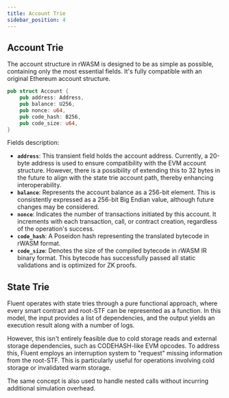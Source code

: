 ```yaml
---
title: Account Trie
sidebar_position: 4
---
```

Account Trie
---

The account structure in rWASM is designed to be as simple as possible, containing only the most essential fields.
It's fully compatible with an original Ethereum account structure.

```rust
pub struct Account {
    pub address: Address,
    pub balance: U256,
    pub nonce: u64,
    pub code_hash: B256,
    pub code_size: u64,
}
```

Fields description:

- **`address`**: This transient field holds the account address. Currently, a 20-byte address is used to ensure compatibility with the EVM account structure. However, there is a possibility of extending this to 32 bytes in the future to align with the state trie account path, thereby enhancing interoperability.
- **`balance`**: Represents the account balance as a 256-bit element. This is consistently expressed as a 256-bit Big Endian value, although future changes may be considered.
- **`nonce`**: Indicates the number of transactions initiated by this account. It increments with each transaction, call, or contract creation, regardless of the operation's success.
- **`code_hash`**: A Poseidon hash representing the translated bytecode in rWASM format.
- **`code_size`**: Denotes the size of the compiled bytecode in rWASM IR binary format. This bytecode has successfully passed all static validations and is optimized for ZK proofs.

## State Trie

Fluent operates with state tries through a pure functional approach,
where every smart contract and root-STF can be represented as a function.
In this model, the input provides a list of dependencies,
and the output yields an execution result along with a number of logs.

However, this isn't entirely feasible due to cold storage reads and external storage dependencies,
such as CODEHASH-like EVM opcodes.
To address this, Fluent employs an interruption system to "request" missing information from the root-STF.
This is particularly useful for operations involving cold storage or invalidated warm storage.

The same concept is also used to handle nested calls without incurring additional simulation overhead.

